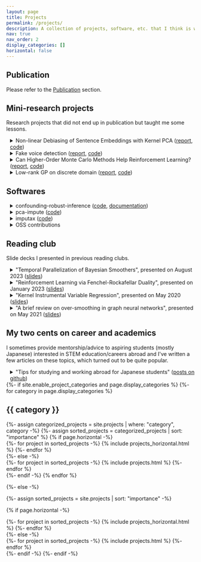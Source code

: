 ```yaml
---
layout: page
title: Projects
permalink: /projects/
description: A collection of projects, software, etc. that I think is worth showcasing.
nav: true
nav_order: 2
display_categories: []
horizontal: false
---
```

<!-- display_categories: [work, fun] -->


## Publication

<div style="margin-bottom: 5mm;"> 

Please refer to the <a href="../publications">Publication</a> section.

</div>


## Mini-research projects

Research projects that did not end up in publication but taught me some lessons.

<div style="margin-left: 2%; margin-bottom: 5mm;"> 

  <details>
    <summary>
      Non-linear Debiasing of Sentence Embeddings with Kernel PCA 
      (<a href="https://github.com/kstoneriv3/debiasing-bert-by-kernel-pca/blob/main/final_report.pdf">report</a>,
      <a href="https://github.com/kstoneriv3/debiasing-bert-by-kernel-pca">code</a>)
    </summary>
    <p style="margin-left: 3%;">
      A project that taught me the importance of not naively believing in whatever a paper claims, even if it is from famous universities and published in a top-tier conference.
      While trying to extend a paper from EMNLP, we realized that its proposed method is infeasible in practice. 
      It was confirmed by the authors that they intentionally skipped the experiments of the proposed method and replaced them with reasonable alternatives without any mention on the feasibility issue.
      This is a project conducted with a classmate, where I was responsible for the theoretical analysis and implementation of the kernel PCA.
    </p>
  </details>
  
  <details>
    <summary>
      Fake voice detection
      (<a href="https://github.com/kstoneriv3/Fake-Voice-Detection/blob/master/DLproject_fake_voice_detection.pdf">report</a>,
      <a href="https://github.com/kstoneriv3/Fake-Voice-Detection">code</a>)
    </summary>
    <p style="margin-left: 3%;">
      This is a project from 2018 when the deepfake had much less recognition than it does nowadays.
      I generated fake voice clips of former US president Barak Obama using Cyclic GAN and showed that a simple voice verification system using GMMs can be spoofed. 
      Though the implementation is very minimal, it has more stars than any of my code repositories on GitHub.
      Though I have a tendency to seek more and more technicality in my research, this made me realize less technical work that answers a timely question could be more valuable than highly technical work that merely extends the existing works.
    </p>
  </details>

  <details>
    <summary>
      Can Higher-Order Monte Carlo Methods Help Reinforcement Learning?
      (<a href="https://github.com/kstoneriv3/autonomous-learning-library-with-rrpg/blob/main/Can%20Higher-Order%20Monte%20Carlo%20Methods%20Help%20Reinforcemenet%20Learning%3F.pdf">report</a>,
      <a href="https://github.com/kstoneriv3/autonomous-learning-library-with-rrpg">code</a>)
    </summary>
    <p style="margin-left: 3%;">
       I tried to improve the sample efficiency of policy gradient estimator with quasi-Monte Carlo (QMC) method, which offers faster convergence than the naive Monte Carlo for a sufficiently regular integrand.
       This project gave me a better understanding of the sample inefficiency in RL due to sparse reward and higher-order integration with QMC. 
       Though I failed to improve the sample efficiency in the project, I later found the following paper which applies QMC to RL in a more reasonable manner, which gives a positive answer to the above research question: <a href="https://arxiv.org/pdf/2202.07808.pdf">Policy Learning and Evaluation with Randomized Quasi-Monte Carlo</a>.
    </p>
  </details>

  <details>
    <summary>
      Low-rank GP on discrete domain
      (<a href="https://github.com/kstoneriv3/dpp-nystrom-gp/blob/master/DPP_GP.pdf">report</a>,
      <a href="https://github.com/kstoneriv3/dpp-nystrom-gp">code</a>)
    </summary>
    <p style="margin-left: 3%;">
      I conducted theoretical analysis and implementation of low-rank Gaussian processes, from which I gained a good understanding and intuition on matrix decompositions such as SVD and Cholesky decomposition, projection operator, and the kernel method.
      This knowledge turned out to be quite useful in <a href="https://arxiv.org/abs/2302.13348">my recent publication</a>.
    </p>
  </details>

</div>



## Softwares

<div style="margin-left: 2%; margin-bottom: 5mm;"> 

  <details>
    <summary>
      confounding-robust-inference (<a href="https://github.com/kstoneriv3/confounding-robust-inference">code</a>,
      <a href="https://github.com/kstoneriv3/confounding-robust-inference">documentation</a>)
    </summary>
    <p style="margin-left: 3%;">
      Slightly over-engineered code for our paper <a href="https://github.com/kstoneriv3/confounding-robust-inference">A Convex Framework for Confounding Robust Inference</a>, from which I learned how to properly set up a python package, CI/CD, a test suite, and documentation.
    </p>
  </details>
  
  <details>
    <summary>
      pca-impute (<a href="https://github.com/kstoneriv3/pca-impute">code</a>)
    </summary>
    <p style="margin-left: 3%;">
      A simple but fast missing value imputation with iterative PCA (i.e. iterative SVD) with a scikit-learn style API.
    </p>
  </details>
  
  <details>
    <summary>
      imputax (<a href="https://github.com/kstoneriv3/imputax">code</a>)
    </summary>
    <p style="margin-left: 3%;">
      Bayesian missing value imputation with the probabilistic PCA and the factor model, implemented in Jax.
    </p>
  </details>
  
  <details>
    <summary>
      OSS contributions
    </summary>
    <p style="margin-left: 3%;"> 
      <ul>
        <li>scikit-learn
          (A bug fix for kernel PCA, <a href="https://github.com/scikit-learn/scikit-learn/pull/19732">#19732</a>.)</li>
        <li>Scipy(A bug fix for LatinHypercubes, <a href="https://github.com/scipy/scipy/pull/13654">#13654</a>.)</li>
        <li>Optuna
          (Add multivariate TPE sampler, <a href="https://github.com/optuna/optuna/pull/1767">#1767</a>.
          Add QMC sampler, <a href="https://github.com/optuna/optuna/pull/2423">#2423</a>.
          Support batched sampling with BoTorch <a href="https://github.com/optuna/optuna/pull/4591">#4591</a>.)</li>
      </ul>
    </p>
  </details>

</div>


## Reading club

Slide decks I presented in previous reading clubs.

<div style="margin-left: 2%; margin-bottom: 5mm;"> 
  
  <details>
    <summary>
      "Temporal Parallelization of Bayesian Smoothers", presented on August 2023 (<a href="../assets/pdf/Temporal_Parallelization_of_Bayesian_Smoothers-20230804.pdf">slides</a>)
    </summary>
    <p style="margin-left: 3%;"> 
      This paper improves the parallel complexity of Baysian filtering and smoothing from O(n) (of the traditional forward-backward algorithm) to O(log n), which is a quite striking result.
    </p>
  </details>

  <details>
    <summary>
      "Reinforcement Learning via Fenchel-Rockafellar Duality", presented on January 2023 (<a href="../assets/pdf/RL_via_FR_duality-20230126.pdf">slides</a>)
    </summary>
    <p style="margin-left: 3%;"> 
      A summary of the DICE (stationary DIstribution Correction Estimation) techniques in offline RL. The stationary distribution for a fix policy is known to become the solution of a linear operator equation, and they provide a sysmetatic recipe to solve this equation using convex duality.
    </p>
  </details>

  <details>
    <summary>
      "Kernel Instrumental Variable Regression", presented on May 2020 (<a href="../assets/pdf/kernel_instrumental_variable_regression-20200515.pdf">slides</a>)
    </summary>
    <p style="margin-left: 3%;"> 
      An extension of the classic linear instrumental variable regression with the kernel methods. One of the pioneering causal ML papers that "kernelized" the classic linear methods for causal inference. An interesting technical point is that their method involves learning a linear operator from a feature space of a kernel to a feature of another kernel, which is not very trivial but is still feasible analytically.
    </p>
  </details>

  <details>
    <summary>
      "A brief review on over-smoothing in graph neural networks", presented on May 2021 (<a href="../assets/pdf/GNN_Oversmoothing-20210504.pdf">slides</a>)
    </summary>
    <p style="margin-left: 3%;"> 
      The over-smoothing in graph neural networks (GNNs) is a phenomena where a GNN's performance degrades when the GNNs becomes too deep. I summarized the up-to-date theoretical insights and proposed solutions as of early 2021. In theory, the oversmoothing was attributed to the spectral decay due to the incremental application of the same message passing operator, analogous to the power iteration. Proposed solutions at the time were either residual skip connection or sparsification of the message passing, to reduce the spectral decay of the operator.
    </p>
  </details>

</div>

## My two cents on career and academics

I sometimes provide mentorship/advice to aspiring students (mostly Japanese) interested in STEM education/careers abroad and I've written a few articles on these topics, which turned out to be quite popular.

<div style="margin-left: 2%;"> 
  
  <details>
    <summary>
      "Tips for studying and working abroad for Japanese students" (<a href="https://github.com/kstoneriv3/tips-for-studying-and-working-abroad-ja">posts on github</a>)
    </summary>
    <p style="margin-left: 3%;"> 
      I wrote a series of "things I wish I knew when I was 18" type of posts. There are significantly fewer Japanese compared to other groups (such as Chinese and Koreans) in the Western STEM field. 
      This underrepresentation is partially due to a scarcity of information available in Japanese, so posts like these could be helpful. 
      Indeed, they attracted a considerable level of engagement and got nearly 100 stars on github ⭐ (but even more popular than any of my software 🥲)!
    </p>
  </details>

</div>


<!---
<!-- pages/projects.md -->
<div class="projects">
{%- if site.enable_project_categories and page.display_categories %}
  <!-- Display categorized projects -->
  {%- for category in page.display_categories %}
  <h2 class="category">{{ category }}</h2>
  {%- assign categorized_projects = site.projects | where: "category", category -%}
  {%- assign sorted_projects = categorized_projects | sort: "importance" %}
  <!-- Generate cards for each project -->
  {% if page.horizontal -%}
  <div class="container">
    <div class="row row-cols-2">
    {%- for project in sorted_projects -%}
      {% include projects_horizontal.html %}
    {%- endfor %}
    </div>
  </div>
  {%- else -%}
  <div class="grid">
    {%- for project in sorted_projects -%}
      {% include projects.html %}
    {%- endfor %}
  </div>
  {%- endif -%}
  {% endfor %}

{%- else -%}
<!-- Display projects without categories -->
  {%- assign sorted_projects = site.projects | sort: "importance" -%}
  <!-- Generate cards for each project -->
  {% if page.horizontal -%}
  <div class="container">
    <div class="row row-cols-2">
    {%- for project in sorted_projects -%}
      {% include projects_horizontal.html %}
    {%- endfor %}
    </div>
  </div>
  {%- else -%}
  <div class="grid">
    {%- for project in sorted_projects -%}
      {% include projects.html %}
    {%- endfor %}
  </div>
  {%- endif -%}
{%- endif -%}
</div>

